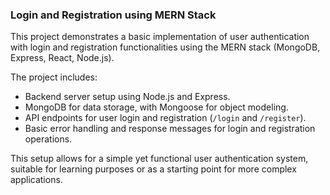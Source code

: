 ### Login and Registration using MERN Stack

This project demonstrates a basic implementation of user authentication with login and registration functionalities using the MERN stack (MongoDB, Express, React, Node.js).

The project includes:
- Backend server setup using Node.js and Express.
- MongoDB for data storage, with Mongoose for object modeling.
- API endpoints for user login and registration (`/login` and `/register`).
- Basic error handling and response messages for login and registration operations.

This setup allows for a simple yet functional user authentication system, suitable for learning purposes or as a starting point for more complex applications.
